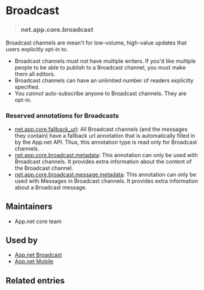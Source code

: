 <!-- give your channel type a title -->
# Broadcast

<!-- specify the channel type -->
> ### net.app.core.broadcast

<!-- provide a description for this channel type's behavior -->
Broadcast channels are mean't for low-volume, high-value updates that users explicitly opt-in to.

- Broadcast channels must not have multiple writers. If you'd like multiple people to be able to publish to a Broadcast channel, you must make them all editors.
- Broadcast channels can have an unlimited number of readers explicitly specified.
- You *cannot* auto-subscribe anyone to Broadcast channels. They are opt-in.

### Reserved annotations for Broadcasts

* [net.app.core.fallback_url](https://github.com/appdotnet/object-metadata/blob/master/annotations/net.app.core.fallback_url.md): All Broadcast channels (and the messages they contain) have a fallback url annotation that is automatically filled in by the App.net API. Thus, this annotation type is read only for Broadcast channels.
* [net.app.core.broadcast.metadata](https://github.com/appdotnet/object-metadata/blob/master/annotations/net.app.core.broadcast.metadata.md): This annotation can only be used with Broadcast channels. It provides extra information about the content of the Broadcast channel.
* [net.app.core.broadcast.message.metadata](https://github.com/appdotnet/object-metadata/blob/master/annotations/net.app.core.broadcast.message.metadata.md): This annotation can only be used with Messages in Broadcast channels. It provides extra information about a Broadcast message.


<!-- provide a way to contact you -->
## Maintainers
* App.net core team

<!-- provide references to compatible apps / service -->
## Used by 
* [App.net Broadcast](https://broadcast.app.net/)
* [App.net Mobile](https://app.net/mobile)

<!-- provide references to related entries -->
## Related entries
